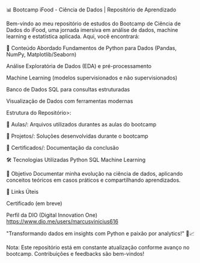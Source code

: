📊 Bootcamp iFood - Ciência de Dados | Repositório de Aprendizado

Bem-vindo ao meu repositório de estudos do Bootcamp de Ciência de Dados do iFood, uma jornada imersiva em análise de dados, machine learning e estatística aplicada. Aqui, você encontrará:

🚀 Conteúdo Abordado
Fundamentos de Python para Dados (Pandas, NumPy, Matplotlib/Seaborn)

Análise Exploratória de Dados (EDA) e pré-processamento

Machine Learning (modelos supervisionados e não supervisionados)

Banco de Dados SQL para consultas estruturadas

Visualização de Dados com ferramentas modernas


Estrutura do Repositório>:

📁 Aulas/: Arquivos utilizados durantes as aulas do bootcamp

📁 Projetos/: Soluções desenvolvidas durante o bootcamp

📁 Certificados/: Documentação da conclusão

🛠️ Tecnologias Utilizadas
Python
SQL
Machine Learning

🌟 Objetivo
Documentar minha evolução na ciência de dados, aplicando conceitos teóricos em casos práticos e compartilhando aprendizados.

🔗 Links Úteis

Certificado (em breve)

Perfil da DIO (Digital Innovation One)
https://www.dio.me/users/marcusvinicius616

"Transformando dados em insights com Python e paixão por analytics!" 🍕📈

Nota: Este repositório está em constante atualização conforme avanço no bootcamp. Contribuições e feedbacks são bem-vindos!